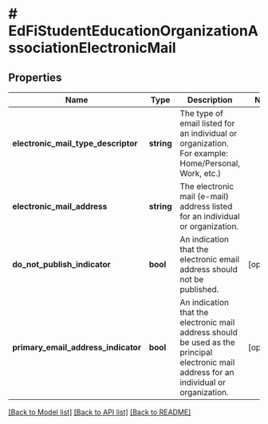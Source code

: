 # # EdFiStudentEducationOrganizationAssociationElectronicMail

## Properties

Name | Type | Description | Notes
------------ | ------------- | ------------- | -------------
**electronic_mail_type_descriptor** | **string** | The type of email listed for an individual or organization. For example: Home/Personal, Work, etc.) |
**electronic_mail_address** | **string** | The electronic mail (e-mail) address listed for an individual or organization. |
**do_not_publish_indicator** | **bool** | An indication that the electronic email address should not be published. | [optional]
**primary_email_address_indicator** | **bool** | An indication that the electronic mail address should be used as the principal electronic mail address for an individual or organization. | [optional]

[[Back to Model list]](../../README.md#models) [[Back to API list]](../../README.md#endpoints) [[Back to README]](../../README.md)
